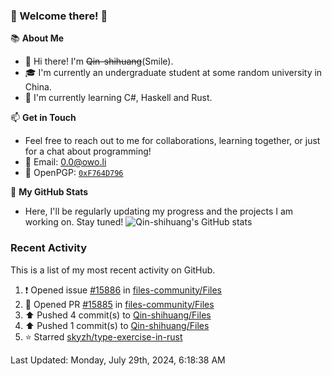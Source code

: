 ### 🌟 Welcome there! 🌟

📚 **About Me**
- 👋 Hi there! I'm ~~Qin-shihuang~~(Smile).
- 🎓 I'm currently an undergraduate student at some random university in China.
- 🌱 I'm currently learning C#, Haskell and Rust.

📫 **Get in Touch**
- Feel free to reach out to me for collaborations, learning together, or just for a chat about programming!
- 📩 Email: 0.0@owo.li
- 🔑 OpenPGP: [`0xF764D796`](https://keys.openpgp.org/vks/v1/by-fingerprint/99D5AF94A1585E16E14895EFBF6C0BF4F764D796)


📝 **My GitHub Stats**
- Here, I'll be regularly updating my progress and the projects I am working on. Stay tuned!
![Qin-shihuang's GitHub stats](https://github-readme-stats.vercel.app/api?username=Qin-shihuang&show_icons=true)

### Recent Activity

This is a list of my most recent activity on GitHub.

<!--RECENT_ACTIVITY:start-->
1. ❗️ Opened issue [#15886](https://github.com/files-community/Files/issues/15886) in [files-community/Files](https://github.com/files-community/Files)<br>
2. 💪 Opened PR [#15885](https://github.com/files-community/Files/pull/15885) in [files-community/Files](https://github.com/files-community/Files)<br>
3. ⬆️ Pushed 4 commit(s) to [Qin-shihuang/Files](https://github.com/Qin-shihuang/Files)<br>
4. ⬆️ Pushed 1 commit(s) to [Qin-shihuang/Files](https://github.com/Qin-shihuang/Files)<br>
5. ⭐ Starred [skyzh/type-exercise-in-rust](https://github.com/skyzh/type-exercise-in-rust)<br>
<!--RECENT_ACTIVITY:end-->

<!--RECENT_ACTIVITY:last_update-->
Last Updated: Monday, July 29th, 2024, 6:18:38 AM
<!--RECENT_ACTIVITY:last_update_end-->
